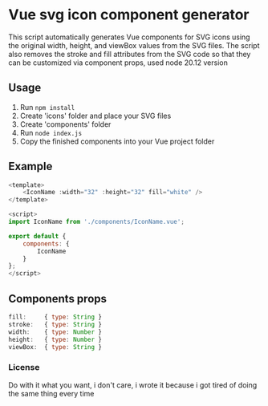 # Vue svg icon component generator

This script automatically generates Vue components for SVG icons using the original width, height, and viewBox values ​​from the SVG files. The script also removes the stroke and fill attributes from the SVG code so that they can be customized via component props, used node 20.12 version

## Usage
1. Run ```npm install```
2. Create 'icons' folder and place your SVG files
3. Create 'components' folder
4. Run ```node index.js```
5. Copy the finished components into your Vue project folder

## Example

```js
<template>
    <IconName :width="32" :height="32" fill="white" />
</template>

<script>
import IconName from './components/IconName.vue';

export default {
    components: {
        IconName
    }
};
</script>
```

## Components props
```js
fill:     { type: String }
stroke:   { type: String }
width:    { type: Number }
height:   { type: Number }
viewBox:  { type: String }
```

### License
Do with it what you want, i don't care, i wrote it because i got tired of doing the same thing every time
